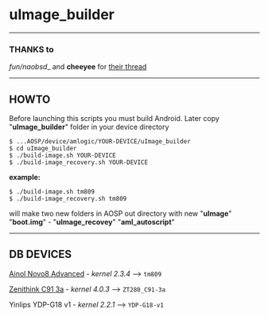 
# uImage_builder

***

### THANKS to
__fun_/naobsd__ and __cheeyee__
for [their thread]( http://forum.xda-developers.com/showthread.php?t=1312927 )

---

## HOWTO

Before launching this scripts you must build Android.
Later copy "__uImage_builder__" folder in your device directory

	$ ...AOSP/device/amlogic/YOUR-DEVICE/uImage_builder
	$ cd uImage_builder
	$ ./build-image.sh YOUR-DEVICE
	$ ./build-image_recovery.sh YOUR-DEVICE

 __example:__

	$ ./build-image.sh tm809
	$ ./build-image_recovery.sh tm809
will make two new folders in AOSP out directory with new
"**uImage**" "**boot.img**" - "**uImage_recovey**" "**aml_autoscript**"

---

## DB DEVICES
[Ainol Novo8 Advanced]( http://www.ainol.com/plugin.php?identifier=ainol&module=product&action=info&productid=38/ "link to official page") - _kernel 2.3.4_ --> `tm809`

[Zenithink C91 3a]( http://www.zenithink.com/Eproducts_C91.php?download ) - _kernel 4.0.3_ --> `ZT280_C91-3a`

Yinlips YDP-G18 v1 - _kernel 2.2.1_ --> `YDP-G18-v1`
